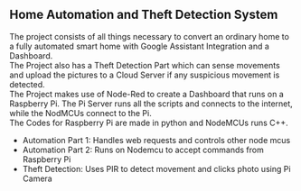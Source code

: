 ## Home Automation and Theft Detection System
The project consists of all things necessary to convert an ordinary home to a fully automated smart home with Google Assistant Integration and a Dashboard.  
The Project also has a Theft Detection Part which can sense movements and upload the pictures to a Cloud Server if any suspicious movement is detected.  
The Project makes use of Node-Red to create a Dashboard that runs on a Raspberry Pi. The Pi Server runs all the scripts and connects to the internet, while the NodMCUs connect to the Pi.  
The Codes for Raspberry Pi are made in python and NodeMCUs runs C++.

 - Automation Part 1: Handles web requests and controls other node mcus
 - Automation Part 2: Runs on Nodemcu to accept commands from Raspberry Pi
 - Theft Detection: Uses PIR to detect movement and clicks photo using Pi Camera
